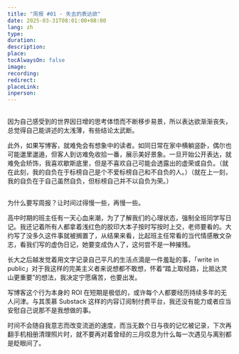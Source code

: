 ```yaml
---
title: "周报 #01 - 失去的表达欲"
date: 2025-03-31T08:01:00+08:00
lang: zh
type:
duration:
description:
place:
tocAlwaysOn: false
image:
recording:
redirect:
placeLink:
inperson:
---
```


##

因为自己感受到的世界因日增的思考体悟而不断移步易景，所以表达欲渐渐丧失，总觉得自己能讲述的太浅薄，有些结论太武断。

此外，如果写博客，就难免会有想象中的读者。如同日常在家中横躺竖卧，偶尔也可能邋里邋遢，但客人到访难免收拾一番，展示美好景象。一旦开始公开表达，就难免会矫饰，我喜欢歇斯底里，但是不喜欢自己可能会透露出的虚荣或自负。（就在此刻，我的自负在于标榜自己是个不爱标榜自己和不自负的人。）（就在上一刻，我的自负在于自己虽然自负，但标榜自己并不以自负为荣。）

##

为什么要写周报？让时间过得慢一些，再慢一些。

高中时期的班主任有一天心血来潮，为了了解我们的心理状态，强制全班同学写日记。我还记着所有人都拿着浅红色的胶印大本子按时写按时上交，老师要看的。大约写了没多久这件事就被搁置了，从结果来看，比起班主任常看的当代情感散文杂志，看我们写的虚伪日记，她要变成伪人了，这何尝不是一种摧残。

长大之后越发觉着用文字记录自己平凡的生活点滴是一件羞耻的事，「write in public」对于我这样的完美主义者来说想都不敢想，怀着“踏上取经路，比抵达灵山更重要”的想法，我决定宁愿痛苦，也要出发。

写博客这个行为本身的 ROI 在短期是极低的，或许每个人都要经历持续多年的无人问津。与其羡慕 Substack 这样的内容订阅制付费平台，我还没有能力或者应当安慰自己说那不是我想做的事。

时间不会随自我意志而改变流逝的速度，而当无数个日与夜的记忆被记录，下次再翻手机相册清理照片时，就不要再对着曾经的三月叹息为什么每一次遇见与离别都是眨眼间了。

<!---

##

挂云山是从班主任那里得知的，我记着她在上课的时候轻描淡写的说了一句「我上周去爬挂云山了」，没有下一句了。

生活充满了尝试与失败的无限循环，大曼曾经说过：「人生就是白干加白干」。

第一次尝试登顶是在三年前，和朋友四五个人在山脚下被护林防火拒绝了，第二次被路太窄劝退了，第三次被路人的一句话吓到了，直到第四次才一个人偷摸沿着小路上了山。

冬天的挂云山像是“黄风岭”，到顶才知道我又在胡说八道了，山的东侧是一望无际的华北平原，西侧则是连绵起伏的太行山群峰，山顶上有三皇五帝庙、连心桥、烈士纪念亭。

下山后时间还早，决定回老家睡会儿觉，结果一分钟也没睡，倒是吃了两大海碗炸酱面。完全不记着上次自己一个人回老家是什么时候了，就把这次当做第一次吧。

## 有趣的事与物

### 输入

未来会利用起来 **Telegram Channel**，并将其作为内容源，借助 [BroadcastChannel](https://github.com/ccbikai/BroadcastChannel?tab=readme-ov-file) 搭建一个微博客 —— 「[daily.1plus.me](https://daily.1plus.me/)」，不定时的分享一些有意思的内容。

#### 文章

- [我所见过的梁文锋](https://mp.weixin.qq.com/s/tv_eN8-bxH_PkqCFu3P-7g)

- [在深圳做「AI 耳机」这一年，我看到的 10 个行业真相](https://mp.weixin.qq.com/s/D1NisnNnR5FtRVT6dtwKRw)

- [东方破晓：2024，中国 AI 的跃迁之年｜赛博月刊 202412](https://mp.weixin.qq.com/s/IwlZpKZtEgTDcJxvrSSa5g)

#### 视频

- [女孩子哭了该怎么哄【自驾游美西VLOG 16】](https://www.bilibili.com/video/BV16Z9RYcEMr/?spm_id_from=333.1007.0.0&vd_source=ceb86b7c0beff27d18e7e1a1a25b505d)

- [雪？重庆人玩得明白吗？仙女山露营【BB Time第463期】](https://www.bilibili.com/video/BV1nwffYXE4H/?spm_id_from=333.1007.top_right_bar_window_history.content.click&vd_source=ceb86b7c0beff27d18e7e1a1a25b505d)

- [分享下我的歌单，顺便聊聊音乐](https://www.bilibili.com/video/BV1mr9CYGEn8/?spm_id_from=333.337.search-card.all.click&vd_source=ceb86b7c0beff27d18e7e1a1a25b505d)

- [转码？你可省省吧...](https://www.bilibili.com/video/BV1j798YHETF/?spm_id_from=333.788.top_right_bar_window_history.content.click&vd_source=ceb86b7c0beff27d18e7e1a1a25b505d)

- [职场3P法则](https://www.bilibili.com/video/BV1Yd9AY6EqC/?spm_id_from=333.788.top_right_bar_window_history.content.click&vd_source=ceb86b7c0beff27d18e7e1a1a25b505d)

#### 剧集

- 哪里来的时间看剧，[朋友](https://image-host-1313180202.cos.ap-nanjing.myqcloud.com/img/chiikawa-1.jpg)

-->
